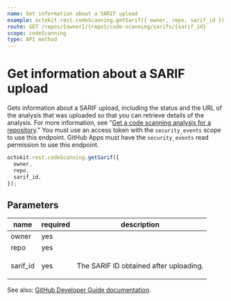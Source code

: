 ```yaml
---
name: Get information about a SARIF upload
example: octokit.rest.codeScanning.getSarif({ owner, repo, sarif_id })
route: GET /repos/{owner}/{repo}/code-scanning/sarifs/{sarif_id}
scope: codeScanning
type: API method
---
```


# Get information about a SARIF upload

Gets information about a SARIF upload, including the status and the URL of the analysis that was uploaded so that you can retrieve details of the analysis. For more information, see "[Get a code scanning analysis for a repository](/rest/reference/code-scanning#get-a-code-scanning-analysis-for-a-repository)." You must use an access token with the `security_events` scope to use this endpoint. GitHub Apps must have the `security_events` read permission to use this endpoint.

```js
octokit.rest.codeScanning.getSarif({
  owner,
  repo,
  sarif_id,
});
```

## Parameters

<table>
  <thead>
    <tr>
      <th>name</th>
      <th>required</th>
      <th>description</th>
    </tr>
  </thead>
  <tbody>
    <tr><td>owner</td><td>yes</td><td>

</td></tr>
<tr><td>repo</td><td>yes</td><td>

</td></tr>
<tr><td>sarif_id</td><td>yes</td><td>

The SARIF ID obtained after uploading.

</td></tr>
  </tbody>
</table>

See also: [GitHub Developer Guide documentation](https://docs.github.com/rest/reference/code-scanning#list-recent-code-scanning-analyses-for-a-repository).
